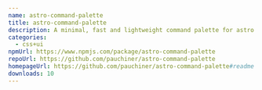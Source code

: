 ```yaml
---
name: astro-command-palette
title: astro-command-palette
description: A minimal, fast and lightweight command palette for astro with no dependencies
categories:
  - css+ui
npmUrl: https://www.npmjs.com/package/astro-command-palette
repoUrl: https://github.com/pauchiner/astro-command-palette
homepageUrl: https://github.com/pauchiner/astro-command-palette#readme
downloads: 10
---
```

